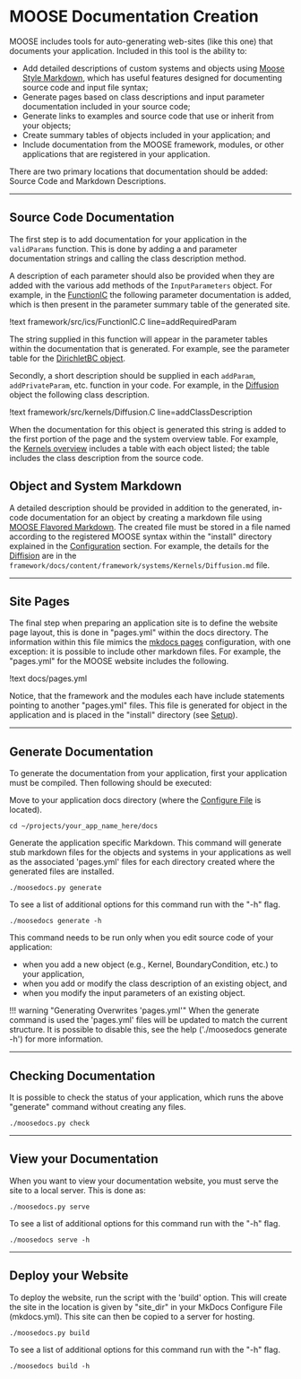 # MOOSE Documentation Creation
MOOSE includes tools for auto-generating web-sites (like this one) that documents your application. Included
in this tool is the ability to:

* Add detailed descriptions of custom systems and objects using [Moose Style Markdown](moose_flavored_markdown.md),
which has useful features designed for documenting source code and input file syntax;
* Generate pages based on class descriptions and input parameter documentation included in your source code;
* Generate links to examples and source code that use or inherit from your objects;
* Create summary tables of objects included in your application; and
* Include documentation from the MOOSE framework, modules, or other applications that are registered in your application.

There are two primary locations that documentation should be added: Source Code and Markdown Descriptions.

---

## Source Code Documentation
The first step is to add documentation for your application in the `validParams` function. This is done by adding a
and parameter documentation strings and calling the class description method.

A description of each parameter should also be provided when they are added with the various add methods
of the `InputParameters` object. For example, in the [FunctionIC](/ICs/FunctionIC.md)
the following parameter documentation is added, which is then present in the parameter summary table of the
generated site.

!text framework/src/ics/FunctionIC.C line=addRequiredParam

The string supplied in this function will appear in the parameter tables within the documentation that is generated.
For example, see the parameter table for the [DirichletBC object](/BCs/DirichletBC.md).

Secondly, a short description should be supplied in each `addParam`, `addPrivateParam`, etc. function in your code. For
example, in the [Diffusion](/Kernels/Diffusion.md) object the following class
description.

!text framework/src/kernels/Diffusion.C line=addClassDescription

When the documentation for this object is generated this string is added to the first portion of the page and the
system overview table. For example, the [Kernels overview](framework/systems/Kernels/Overview.md) includes a table with each object
listed; the table includes the class description from the source code.

## Object and System Markdown
A detailed description should be provided in addition to the generated, in-code documentation for an object by creating a markdown file using
[MOOSE Flavored Markdown](moose_flavored_markdown.md). The created file must be stored in a file named according to the
registered MOOSE syntax within the "install" directory explained in the [Configuration](/content/utilities/documentation/setup.md#configuration) section. For example, the details for the [Diffision](/Kernels/Diffusion.md) are in the `framework/docs/content/framework/systems/Kernels/Diffusion.md` file.

---

## Site Pages

The final step when preparing an application site is to define the website page layout, this is done in "pages.yml" within
the docs directory. The information within this file mimics the [mkdocs pages](http://www.mkdocs.org/user-guide/configuration/#pages)
configuration, with one exception: it is possible to include other markdown files. For example, the "pages.yml" for
the MOOSE website includes the following.

!text docs/pages.yml

Notice, that the framework and the modules each have include statements pointing to another "pages.yml" files. This
file is generated for object in the application and is placed in the "install" directory (see [Setup](/content/utilities/documentation/setup.md)).

---

## Generate Documentation
To generate the documentation from your application, first your application must be compiled. Then following
should be executed:

Move to your application docs directory (where the [Configure File](/content/utilities/documentation/setup.md#configuration) is located).
```text
cd ~/projects/your_app_name_here/docs
```

Generate the application specific Markdown. This command will generate stub markdown files for the objects and systems
in your applications as well as the associated 'pages.yml' files for each directory created where the generated files
are installed.

```text
./moosedocs.py generate
```

To see a list of additional options for this command run with the "-h" flag.
```text
./moosedocs generate -h
```

This command needs to be run only when you edit source code of your application:

* when you add a new object (e.g., Kernel, BoundaryCondition, etc.) to your application,
* when you add or modify the class description of an existing object, and
* when you modify the input parameters of an existing object.

!!! warning "Generating Overwrites 'pages.yml'"
    When the generate command is used the 'pages.yml' files will be updated to match the current structure. It is
    possible to disable this, see the help ('./moosedocs generate -h') for more information.

---

## Checking Documentation

It is possible to check the status of your application, which runs the above "generate" command without creating any
files.

```text
./moosedocs.py check
```

---

## View your Documentation
When you want to view your documentation website, you must serve the site to a local server. This is done as:
```text
./moosedocs.py serve
```

To see a list of additional options for this command run with the "-h" flag.
```text
./moosedocs serve -h
```

---

## Deploy your Website
To deploy the website, run the script with the 'build' option. This will create the site in the location is given
by "site_dir" in your MkDocs Configure File (mkdocs.yml). This site can then be copied to a server for
hosting.

```text
./moosedocs.py build
```

To see a list of additional options for this command run with the "-h" flag.
```text
./moosedocs build -h
```
